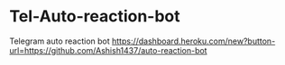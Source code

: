 # Tel-Auto-reaction-bot
Telegram auto reaction bot
https://dashboard.heroku.com/new?button-url=https://github.com/Ashish1437/auto-reaction-bot
